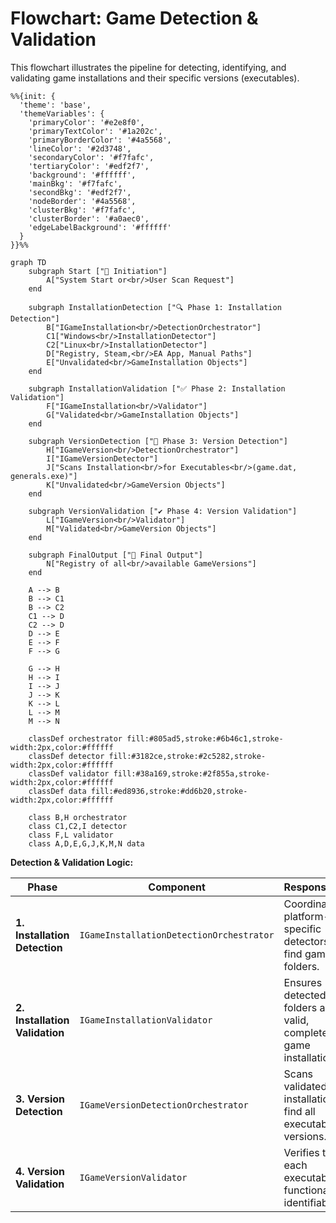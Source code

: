 # Flowchart: Game Detection & Validation

This flowchart illustrates the pipeline for detecting, identifying, and validating game installations and their specific versions (executables).

```mermaid
%%{init: {
  'theme': 'base',
  'themeVariables': {
    'primaryColor': '#e2e8f0',
    'primaryTextColor': '#1a202c',
    'primaryBorderColor': '#4a5568',
    'lineColor': '#2d3748',
    'secondaryColor': '#f7fafc',
    'tertiaryColor': '#edf2f7',
    'background': '#ffffff',
    'mainBkg': '#f7fafc',
    'secondBkg': '#edf2f7',
    'nodeBorder': '#4a5568',
    'clusterBkg': '#f7fafc',
    'clusterBorder': '#a0aec0',
    'edgeLabelBackground': '#ffffff'
  }
}}%%

graph TD
    subgraph Start ["🚀 Initiation"]
        A["System Start or<br/>User Scan Request"]
    end

    subgraph InstallationDetection ["🔍 Phase 1: Installation Detection"]
        B["IGameInstallation<br/>DetectionOrchestrator"]
        C1["Windows<br/>InstallationDetector"]
        C2["Linux<br/>InstallationDetector"]
        D["Registry, Steam,<br/>EA App, Manual Paths"]
        E["Unvalidated<br/>GameInstallation Objects"]
    end

    subgraph InstallationValidation ["✅ Phase 2: Installation Validation"]
        F["IGameInstallation<br/>Validator"]
        G["Validated<br/>GameInstallation Objects"]
    end

    subgraph VersionDetection ["🔎 Phase 3: Version Detection"]
        H["IGameVersion<br/>DetectionOrchestrator"]
        I["IGameVersionDetector"]
        J["Scans Installation<br/>for Executables<br/>(game.dat, generals.exe)"]
        K["Unvalidated<br/>GameVersion Objects"]
    end

    subgraph VersionValidation ["✔️ Phase 4: Version Validation"]
        L["IGameVersion<br/>Validator"]
        M["Validated<br/>GameVersion Objects"]
    end
    
    subgraph FinalOutput ["🏁 Final Output"]
        N["Registry of all<br/>available GameVersions"]
    end

    A --> B
    B --> C1
    B --> C2
    C1 --> D
    C2 --> D
    D --> E
    E --> F
    F --> G
    
    G --> H
    H --> I
    I --> J
    J --> K
    K --> L
    L --> M
    M --> N

    classDef orchestrator fill:#805ad5,stroke:#6b46c1,stroke-width:2px,color:#ffffff
    classDef detector fill:#3182ce,stroke:#2c5282,stroke-width:2px,color:#ffffff
    classDef validator fill:#38a169,stroke:#2f855a,stroke-width:2px,color:#ffffff
    classDef data fill:#ed8936,stroke:#dd6b20,stroke-width:2px,color:#ffffff

    class B,H orchestrator
    class C1,C2,I detector
    class F,L validator
    class A,D,E,G,J,K,M,N data
```

**Detection & Validation Logic:**

| Phase | Component | Responsibility | Input | Output |
|---|---|---|---|---|
| **1. Installation Detection** | `IGameInstallationDetectionOrchestrator` | Coordinates platform-specific detectors to find game folders. | User request | `GameInstallation` objects |
| **2. Installation Validation** | `IGameInstallationValidator` | Ensures detected folders are valid, complete game installations. | `GameInstallation` | Validated `GameInstallation` |
| **3. Version Detection** | `IGameVersionDetectionOrchestrator` | Scans validated installations to find all executable versions. | Validated `GameInstallation` | `GameVersion` objects |
| **4. Version Validation** | `IGameVersionValidator` | Verifies that each executable is functional and identifiable. | `GameVersion` | Validated `GameVersion` |
